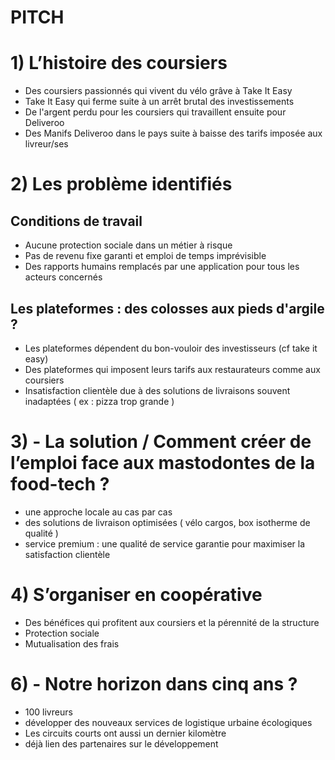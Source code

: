 # PITCH

# 1) L’histoire des coursiers

- Des coursiers passionnés qui vivent du vélo grâve à Take It Easy
- Take It Easy qui ferme suite à un arrêt brutal des investissements
- De l'argent perdu pour les coursiers qui travaillent ensuite pour Deliveroo
- Des Manifs Deliveroo dans le pays suite à baisse des tarifs imposée aux livreur/ses

# 2) Les problème identifiés
## Conditions de travail
- Aucune protection sociale dans un métier à risque
- Pas de revenu fixe garanti et emploi de temps imprévisible
- Des rapports humains remplacés par une application pour tous les acteurs concernés

## Les plateformes : des colosses aux pieds d'argile ?
- Les plateformes dépendent du bon-vouloir des investisseurs (cf take it easy)
- Des plateformes qui imposent leurs tarifs aux restaurateurs comme aux coursiers
- Insatisfaction clientèle due à des solutions de livraisons souvent inadaptées ( ex : pizza trop grande )

# 3) - La solution / Comment créer de l’emploi face aux mastodontes de la food-tech ?
- une approche locale au cas par cas
- des solutions de livraison optimisées ( vélo cargos, box isotherme de qualité )
- service premium : une qualité de service garantie pour maximiser la satisfaction clientèle

# 4) S’organiser en coopérative
- Des bénéfices qui profitent aux coursiers et la pérennité de la structure
- Protection sociale
- Mutualisation des frais

# 6) - Notre horizon dans cinq ans ?
- 100 livreurs
- développer des nouveaux services de logistique urbaine écologiques
- Les circuits courts ont aussi un dernier kilomètre
- déjà lien des partenaires sur le développement
